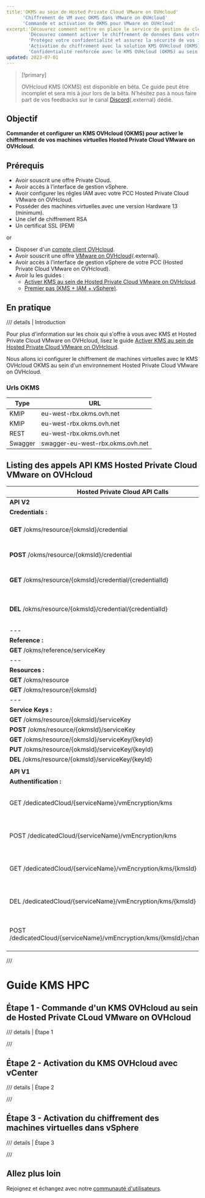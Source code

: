 ```yaml
---
title:'OKMS au sein de Hosted Private Cloud VMware on OVHcloud'
      'Chiffrement de VM avec OKMS dans VMware on OVHcloud'
      'Commande et activation de OKMS pour VMware on OVHcloud'
excerpt:'Découvrez comment mettre en place le service de gestion de clé OVHcloud (OKMS) au sein de Hosted Private Cloud VMware on OVHcloud pour sécuriser efficacement vos données sensibles'
        'Découvrez comment activer le chiffrement de données dans votre environnement VMware on OVHcloud grâce au KMS managé OVHcloud (OKMS)'
        'Protégez votre confidentialité et assurez la sécurité de vos informations sensibles VMware on OVHcloud avec la solution avancée de gestion de clé KMS OVHcloud'
        'Activation du chiffrement avec la solution KMS OVHcloud (OKMS) pour sécurisez votre Hosted Private Cloud VMware on OVHcloud'
        'Confidentialité renforcée avec le KMS OVHcloud (OKMS) au sein de Hosted Private Cloud VMware on OVHcloud'
updated: 2023-07-01
---
```

<style>
details>summary {
    color:rgb(33, 153, 232) !important;
    cursor: pointer;
}
details>summary::before {
    content:'\25B6';
    padding-right:1ch;
}
details[open]>summary::before {
    content:'\25BC';
}
</style>

> [!primary]
>
> OVHcloud KMS (OKMS) est disponible en bêta. Ce guide peut être incomplet et sera mis à jour lors de la bêta.
> N’hésitez pas à nous faire part de vos feedbacks sur le canal [Discord](https://discord.gg/ovhcloud){.external} dédié.
>

## Objectif

**Commander et configurer un KMS OVHcloud (OKMS) pour activer le chiffrement de vos machines virtuelles Hosted Private Cloud VMware on OVHcloud.**

## Prérequis

- Avoir souscrit une offre Private Cloud.
- Avoir accès à l’interface de gestion vSphere.
- Avoir configurer les rêgles IAM avec votre PCC Hosted Private Cloud VMware on OVHcloud.
- Posséder des machines virtuelles avec une version Hardware 13 (minimum).
- Une clef de chiffrement RSA
- Un certificat SSL (PEM)

or 

- Disposer d'un [compte client OVHcloud](/pages/account_and_service_management/account_information/ovhcloud-account-creation).
- Avoir souscrit une offre [VMware on OVHcloud](https://www.ovhcloud.com/fr/enterprise/products/hosted-private-cloud/){.external}.
- Avoir accès à l’interface de gestion vSphere de votre PCC (Hosted Private Cloud VMware on OVHcloud).
- Avoir lu les guides : 
  - [Activer KMS au sein de Hosted Private Cloud VMware on OVHcloud](/pages/hosted_private_cloud/hosted_private_cloud_powered_by_vmware/kms_vmware_overall).
  - [Premier pas (KMS + IAM + vSphere)](/pages/manage_and_operate/kms/quick-start).

## En pratique

/// details | Introduction

Pour plus d'information sur les choix qui s'offre à vous avec KMS et Hosted Private Cloud VMware on OVHcloud, lisez le guide [Activer KMS au sein de Hosted Private Cloud VMware on OVHcloud](/pages/hosted_private_cloud/hosted_private_cloud_powered_by_vmware/kms_vmware_overall).

Nous allons ici configurer le chiffrement de machines virtuelles avec le KMS OVHcloud OKMS au sein d'un environnement Hosted Private Cloud VMware on OVHcloud.

### Urls OKMS

| Type    | URL                              |
|---------|----------------------------------|
| KMIP    | eu-west-rbx.okms.ovh.net         |
| KMIP    | eu-west-rbx.okms.ovh.net         |
| REST    | eu-west-rbx.okms.ovh.net         |
| Swagger | swagger-eu-west-rbx.okms.ovh.net |

## Listing des appels API KMS Hosted Private Cloud VMware on OVHcloud

| **Hosted Private Cloud API Calls**                                          | **Commentaires**                         |
|-----------------------------------------------------------------------------|------------------------------------------|
| **API V2**                                                                  |                                          |
| **Credentials :**                                                           |                                          |
| **GET** /okms/resource/{okmsId}/credential                                  | - List all access credentials            |
| **POST** /okms/resource/{okmsId}/credential                                 | - Request a new access credential        |
| **GET** /okms/resource/{okmsId}/credential/{credentialId}                   | - Get an access credential               |
| **DEL** /okms/resource/{okmsId}/credential/{credentialId}                   | - Revoke and delete an access credential |
| ---                                                                         | ---                                      |
| **Reference :**                                                             |                                          |
| **GET** /okms/reference/serviceKey                                          |                                          |
| ---                                                                         | ---                                      |
| **Resources :**                                                             |                                          |
| **GET** /okms/resource                                                      |                                          |
| **GET** /okms/resource/{okmsId}                                             |                                          |
| ---                                                                         | ---                                      |
| **Service Keys :**                                                          |                                          |
| **GET** /okms/resource/{okmsId}/serviceKey                                  |                                          |
| **POST** /okms/resource/{okmsId}/serviceKey                                 |                                          |
| **GET** /okms/resource/{okmsId}/serviceKey/{keyId}                          |                                          |
| **PUT** /okms/resource/{okmsId}/serviceKey/{keyId}                          |                                          |
| **DEL** /okms/resource/{okmsId}/serviceKey/{keyId}                          |                                          |
|                                                                             |                                          |
| **API V1**                                                                  |                                          | 
| **Authentification :**                                                      |                                          |
| GET /dedicatedCloud/{serviceName}/vmEncryption/kms                          |   List virtual machine encryption KMS servers                                        |
| POST /dedicatedCloud/{serviceName}/vmEncryption/kms                         |   Create virtual machine encryption KMS server                                        |
| GET /dedicatedCloud/{serviceName}/vmEncryption/kms/{kmsId}                  |     Get virtual machine encryption KMS server                                      |
| DEL /dedicatedCloud/{serviceName}/vmEncryption/kms/{kmsId}                  |   Remove virtual machine encryption KMS server                                        |
| POST /dedicatedCloud/{serviceName}/vmEncryption/kms/{kmsId}/changeProperties |   Update virtual machine encryption KMS server                                        |


///

# Guide KMS HPC

## Étape 1 - Commande d'un KMS OVHcloud au sein de Hosted Private CLoud VMware on OVHcloud
/// details | Étape 1

///
## Étape 2 - Activation du KMS OVHcloud avec vCenter
/// details | Étape 2

///

## Étape 3 - Activation du chiffrement des machines virtuelles dans vSphere
/// details | Étape 3

///

## Allez plus loin

Rejoignez et échangez avec notre [communauté d'utilisateurs](/links/community).